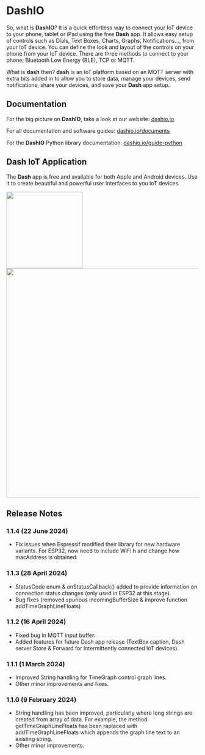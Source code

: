 # DashIO

So, what is **DashIO**? It is a quick effortless way to connect your IoT device to your phone, tablet or iPad using the free **Dash** app. It allows easy setup of controls such as Dials, Text Boxes, Charts, Graphs, Notifications..., from your IoT device. You can define the look and layout of the controls on your phone from your IoT device. There are three methods to connect to your phone; Bluetooth Low Energy (BLE), TCP or MQTT.

What is **dash** then? **dash** is an IoT platform based on an MQTT server with extra bits added in to allow you to store data, manage your devices, send notifications, share your devices, and save your **Dash** app setup. 

## Documentation

For the big picture on **DashIO**, take a look at our website: <a href="https://dashio.io">dashio.io</a>

For all documentation and software guides: <a href="https://dashio.io/documents">dashio.io/documents</a>

For the **DashIO** Python library documentation: <a href="https://dashio.io/guide-python">dashio.io/guide-python</a>

## Dash IoT Application

The **Dash** app is free and available for both Apple and Android devices. Use it to create beautiful and powerful user interfaces to you IoT devices.


<img src="https://dashio.io/wp-content/uploads/2020/11/IMG_4154.jpeg" width="200" />

<img src="https://dashio.io/wp-content/uploads/2020/12/IMG_4203.jpeg" width="600" />

## Release Notes

### 1.1.4 (22 June 2024)
- Fix issues when Espressif modified their library for new hardware variants. For ESP32, now need to include WiFi.h and change how macAddress is obtained.

### 1.1.3 (28 April 2024)

- StatusCode enum & onStatusCallback() added to provide information on connection status changes (only used in ESP32 at this stage).
- Bug fixes (removed spurious incomingBufferSize & improve function addTimeGraphLineFloats)

### 1.1.2 (16 April 2024)

- Fixed bug in MQTT input buffer.
- Added features for future Dash app release (TextBox caption, Dash server Store & Forward for intermittently connected IoT devices).

### 1.1.1 (1 March 2024)

- Improved String handling for TimeGraph control graph lines.
- Other minor improvements and fixes.

### 1.1.0 (9 February 2024)

- String handling has been improved, particularly where long strings are created from array of data. For example, the method getTimeGraphLineFloats has been raplaced with addTimeGraphLineFloats which appends the graph line text to an existing string.
- Other minor improvements.
